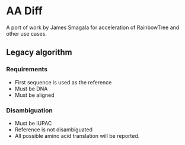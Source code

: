 # AA Diff

A port of work by James Smagala for acceleration of RainbowTree and other use cases.

## Legacy algorithm

### Requirements

- First sequence is used as the reference
- Must be DNA
- Must be aligned

### Disambiguation

- Must be IUPAC
- Reference is not disambiguated
- All possible amino acid translation will be reported.
